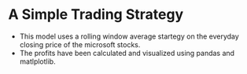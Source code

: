 # A Simple Trading Strategy
- This model uses a rolling window average startegy on the everyday closing price of the microsoft stocks.
- The profits have been calculated and visualized using pandas and matlplotlib.
